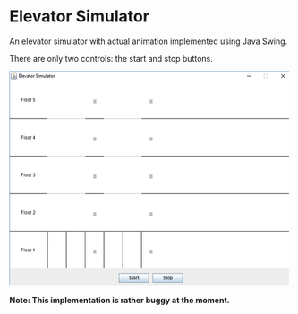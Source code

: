 # Elevator Simulator

An elevator simulator with actual animation implemented using Java Swing.

There are only two controls: the start and stop buttons.

![Demo](demo.gif)

**Note: This implementation is rather buggy at the moment.**
